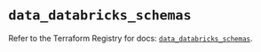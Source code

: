 # `data_databricks_schemas`

Refer to the Terraform Registry for docs: [`data_databricks_schemas`](https://registry.terraform.io/providers/databricks/databricks/1.62.1/docs/data-sources/schemas).
